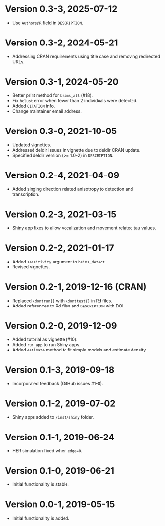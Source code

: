# Version 0.3-3, 2025-07-12

* Use `Authors@R` field in `DESCRIPTION`.

# Version 0.3-2, 2024-05-21

* Addressing CRAN requirements using title case and removing redirected URLs.

# Version 0.3-1, 2024-05-20

* Better print method for `bsims_all` (#18).
* Fix `hclust` error when fewer than 2 individuals were detected.
* Added `CITATION` info.
* Change maintainer email address.

# Version 0.3-0, 2021-10-05

* Updated vignettes.
* Addressed deldir issues in vignette due to deldir CRAN update.
* Specified deldir version (>= 1.0-2) in `DESCRIPTION`.

# Version 0.2-4, 2021-04-09

* Added singing direction related anisotropy to detection and transcription.

# Version 0.2-3, 2021-03-15

* Shiny app fixes to allow vocalization and movement related tau values.

# Version 0.2-2, 2021-01-17

* Added `sensitivity` argument to `bsims_detect`.
* Revised vignettes.

# Version 0.2-1, 2019-12-16 (CRAN)

* Replaced `\dontrun{}` with `\donttest{}` in Rd files.
* Added references to Rd files and `DESCRIPTION` with DOI.

# Version 0.2-0, 2019-12-09

* Added tutorial as vignette (#10).
* Added `run_app` to run Shiny apps.
* Added `estimate` method to fit simple models and estimate density.

# Version 0.1-3, 2019-09-18

* Incorporated feedback (GitHub issues #1-8).

# Version 0.1-2, 2019-07-02

* Shiny apps added to `/inst/shiny` folder.

# Version 0.1-1, 2019-06-24

* HER simulation fixed when `edge=0`.

# Version 0.1-0, 2019-06-21

* Initial functionality is stable.

# Version 0.0-1, 2019-05-15

* Initial functionality is added.
